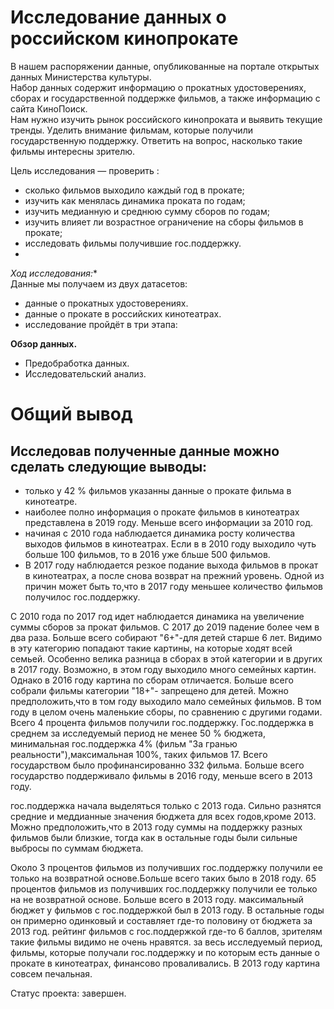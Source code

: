 # Исследование данных о российском кинопрокате
В нашем распоряжении данные, опубликованные на портале открытых данных Министерства культуры.<br>
Набор данных содержит информацию о прокатных удостоверениях, сборах и государственной поддержке фильмов, а также информацию с сайта КиноПоиск.<br>
Нам нужно изучить рынок российского кинопроката и выявить текущие тренды. Уделить внимание фильмам, которые получили государственную поддержку. Ответить на вопрос, насколько такие фильмы интересны зрителю.<br>

Цель исследования — проверить :
- сколько фильмов выходило каждый год в прокате;
- изучить как менялась динамика проката по годам;
- изучить медианную и среднюю сумму сборов по годам;
- изучить влияет ли возрастное ограничение на сборы фильмов в прокате;
- исследовать фильмы получившие гос.поддержку.
- 
**Ход исследования*:**<br>
Данные мы получаем из двух датасетов:
- данные о прокатных удостоверениях.
- данные о прокате в российских кинотеатрах.
- исследование пройдёт в три этапа:

**Обзор данных.**<br>
- Предобработка данных.
- Исследовательский анализ.



# Общий вывод
## Исследовав полученные данные можно сделать следующие выводы:
- только у 42 % фильмов указанны данные о прокате фильма в кинотеатре.
- наиболее полно информация о прокате фильмов в кинотеатрах представлена в 2019 году. Меньше всего информации за 2010 год.
- начиная с 2010 года наблюдается динамика росту количества выходов фильмов в кинотеатрах. Если в в 2010 году выходило чуть больше 100 фильмов, то в 2016 уже бльше 500 фильмов.
- В 2017 году наблюдается резкое подание выхода фильмов в прокат в кинотеатрах, а после снова возврат на прежний уровень.
Одной из причин может быть то,что в 2017 году меньшее количество фильмов получилос гос.поддержку.

С 2010 года по 2017 год идет наблюдается динамика на увеличение суммы сборов за прокат фильмов. С 2017 до 2019 падение более чем в два раза.
Больше всего собирают "6+"-для детей старше 6 лет. Видимо в эту категорию попадают такие картины, на которые ходят всей семьей. Особенно велика разница в сборах в этой категории и в других в 2017 году. Возможно, в этом году выходило много семейных картин.
Однако в 2016 году картина по сборам отличается. Больше всего собрали фильмы категории "18+"- запрещено для детей. Можно предположить,что в том году выходило мало семейных фильмов. В том году в целом очень маленькие сборы, по сравнению с другими годами.
Всего 4 процента фильмов получили гос.поддержку.
Гос.поддержка в среднем за исследуемый период не менее 50 % бюджета, минимальная гос.поддержка 4% (фильм "За гранью реальности"),максимальная 100%, таких фильмов 17.
Всего государством было профинансированно 332 фильма. Больше всего государство поддерживало фильмы в 2016 году, меньше всего в 2013 году.

гос.поддержка начала выделяться только с 2013 года.
Сильно разнятся средние и меддианные значения бюджета для всех годов,кроме 2013.
Можно предположить,что в 2013 году суммы на поддержку разных фильмов были близкие, тогда как в остальные годы были сильные выбросы по суммам бюджета.

Около 3 процентов фильмов из получивших гос.поддержку получили ее только на возвратной основе.Больше всего таких было в 2018 году.
65 процентов фильмов из получивших гос.поддержку получили ее только на не возвратной основе. Больше всего в 2013 году.
максимальный бюджет у фильмов с гос.поддержкой был в 2013 году. В остальные годы он примерно одинковый и составляет где-то половину от бюджета за 2013 год.
рейтинг фильмов с гос.поддержкой где-то 6 баллов, зрителям такие фильмы видимо не очень нравятся.
за весь исследуемый период, фильмы, которые получали гос.поддержку и по которым есть данные о прокате в кинотеатрах, финансово проваливались. В 2013 году картина совсем печальная.

Статус проекта: завершен. 
